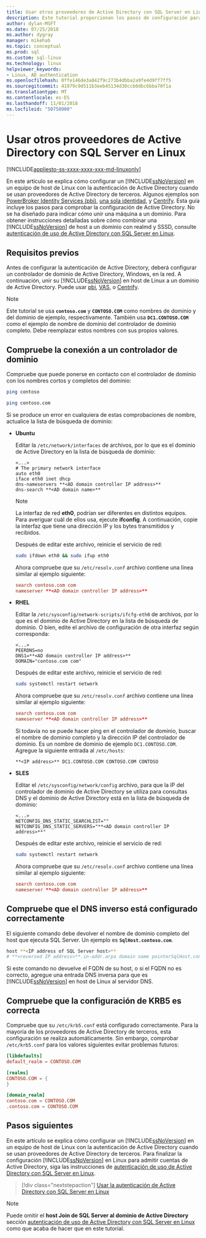 ```yaml
---
title: Usar otros proveedores de Active Directory con SQL Server en Linux | Microsoft Docs
description: Este tutorial proporcionan los pasos de configuración para la autenticación de Active Directory con proveedores de terceros
author: dylan-MSFT
ms.date: 07/25/2018
ms.author: dygray
manager: mikehab
ms.topic: conceptual
ms.prod: sql
ms.custom: sql-linux
ms.technology: linux
helpviewer_keywords:
- Linux, AD authentication
ms.openlocfilehash: 0ffe146de3a842f9c273b4dbba2a9fe4d9ff7ff5
ms.sourcegitcommit: 41979c9d511b3eeb45134d30ccb0dbc6bba70f1a
ms.translationtype: MT
ms.contentlocale: es-ES
ms.lasthandoff: 11/01/2018
ms.locfileid: "50758000"
---
```

# <a name="use-third-party-active-directory-providers-with-sql-server-on-linux"></a>Usar otros proveedores de Active Directory con SQL Server en Linux

[!INCLUDE[appliesto-ss-xxxx-xxxx-xxx-md-linuxonly](../includes/appliesto-ss-xxxx-xxxx-xxx-md-linuxonly.md)]

En este artículo se explica cómo configurar un [!INCLUDE[ssNoVersion](../includes/ssnoversion-md.md)] en un equipo de host de Linux con la autenticación de Active Directory cuando se usan proveedores de Active Directory de terceros. Algunos ejemplos son [PowerBroker Identity Services (pbi)](https://www.beyondtrust.com/), [una sola identidad](https://www.oneidentity.com/products/authentication-services/), y [Centrify](https://www.centrify.com/). Esta guía incluye los pasos para comprobar la configuración de Active Directory. No se ha diseñado para indicar cómo unir una máquina a un dominio. Para obtener instrucciones detalladas sobre cómo combinar una [!INCLUDE[ssNoVersion](../includes/ssnoversion-md.md)] de host a un dominio con realmd y SSSD, consulte [autenticación de uso de Active Directory con SQL Server en Linux](sql-server-linux-active-directory-authentication.md).

## <a name="prerequisites"></a>Requisitos previos

Antes de configurar la autenticación de Active Directory, deberá configurar un controlador de dominio de Active Directory, Windows, en la red. A continuación, unir su [!INCLUDE[ssNoVersion](../includes/ssnoversion-md.md)] en host de Linux a un dominio de Active Directory. Puede usar [pbi](https://www.beyondtrust.com/), [VAS](https://www.oneidentity.com/products/authentication-services/), o [Centrify](https://www.centrify.com/).

> [!NOTE]
>
>Este tutorial se usa **`contoso.com`** y **`CONTOSO.COM`** como nombres de dominio y del dominio de ejemplo, respectivamente. También usa **`DC1.CONTOSO.COM`** como el ejemplo de nombre de dominio del controlador de dominio completo. Debe reemplazar estos nombres con sus propios valores.

## <a name="check-the-connection-to-a-domain-controller"></a>Compruebe la conexión a un controlador de dominio

Compruebe que puede ponerse en contacto con el controlador de dominio con los nombres cortos y completos del dominio:

```bash
ping contoso

ping contoso.com
```

Si se produce un error en cualquiera de estas comprobaciones de nombre, actualice la lista de búsqueda de dominio:

- **Ubuntu**

  Editar la `/etc/network/interfaces` de archivos, por lo que es el dominio de Active Directory en la lista de búsqueda de dominio: 

  ```/etc/network/interfaces
  <...>
  # The primary network interface
  auto eth0
  iface eth0 inet dhcp
  dns-nameservers **<AD domain controller IP address>**
  dns-search **<AD domain name>**
  ```

  > [!NOTE]  
  > La interfaz de red **eth0**, podrían ser diferentes en distintos equipos. Para averiguar cuál de ellos usa, ejecute **ifconfig**. A continuación, copie la interfaz que tiene una dirección IP y los bytes transmitidos y recibidos.

  Después de editar este archivo, reinicie el servicio de red:

  ```bash
  sudo ifdown eth0 && sudo ifup eth0
  ```

  Ahora compruebe que su `/etc/resolv.conf` archivo contiene una línea similar al ejemplo siguiente:  

  ```/etc/resolv.conf
  search contoso.com com  
  nameserver **<AD domain controller IP address>**
  ```

- **RHEL**

  Editar la `/etc/sysconfig/network-scripts/ifcfg-eth0` de archivos, por lo que es el dominio de Active Directory en la lista de búsqueda de dominio. O bien, edite el archivo de configuración de otra interfaz según corresponda:

  ```/etc/sysconfig/network-scripts/ifcfg-eth0
  <...>
  PEERDNS=no
  DNS1=**<AD domain controller IP address>**
  DOMAIN="contoso.com com"
  ```

  Después de editar este archivo, reinicie el servicio de red:

  ```bash
  sudo systemctl restart network
  ```

  Ahora compruebe que su `/etc/resolv.conf` archivo contiene una línea similar al ejemplo siguiente:  

  ```/etc/resolv.conf
  search contoso.com com  
  nameserver **<AD domain controller IP address>**
  ```

  Si todavía no se puede hacer ping en el controlador de dominio, buscar el nombre de dominio completo y la dirección IP del controlador de dominio. Es un nombre de dominio de ejemplo `DC1.CONTOSO.COM`. Agregue la siguiente entrada al `/etc/hosts`:

  ```/etc/hosts
  **<IP address>** DC1.CONTOSO.COM CONTOSO.COM CONTOSO
  ```

- **SLES**

  Editar el `/etc/sysconfig/network/config` archivo, para que la IP del controlador de dominio de Active Directory se utiliza para consultas DNS y el dominio de Active Directory está en la lista de búsqueda de dominio:

  ```/etc/sysconfig/network/config
  <...>
  NETCONFIG_DNS_STATIC_SEARCHLIST=""
  NETCONFIG_DNS_STATIC_SERVERS="**<AD domain controller IP address>**"
  ```

  Después de editar este archivo, reinicie el servicio de red:

  ```bash
  sudo systemctl restart network
  ```

  Ahora compruebe que su `/etc/resolv.conf` archivo contiene una línea similar al ejemplo siguiente:

  ```/etc/resolv.conf
  search contoso.com com
  nameserver **<AD domain controller IP address>**
  ```

## <a name="check-that-the-reverse-dns-is-properly-configured"></a>Compruebe que el DNS inverso está configurado correctamente

El siguiente comando debe devolver el nombre de dominio completo del host que ejecuta SQL Server. Un ejemplo es **`SqlHost.contoso.com`**.

```bash
host **<IP address of SQL Server host>**
# **<reversed IP address>**.in-addr.arpa domain name pointerSqlHost.contoso.com.
```

Si este comando no devuelve el FQDN de su host, o si el FQDN no es correcto, agregue una entrada DNS inversa para que es [!INCLUDE[ssNoVersion](../includes/ssnoversion-md.md)] en host de Linux al servidor DNS.

## <a name="check-that-your-krb5-configuration-is-correct"></a>Compruebe que la configuración de KRB5 es correcta

Compruebe que su `/etc/krb5.conf` está configurado correctamente. Para la mayoría de los proveedores de Active Directory de terceros, esta configuración se realiza automáticamente. Sin embargo, comprobar `/etc/krb5.conf` para los valores siguientes evitar problemas futuros:

```/etc/krb5.conf
[libdefaults]
default_realm = CONTOSO.COM

[realms]
CONTOSO.COM = {
}

[domain_realm]
contoso.com = CONTOSO.COM
.contoso.com = CONTOSO.COM
```

## <a name="next-steps"></a>Pasos siguientes

En este artículo se explica cómo configurar un [!INCLUDE[ssNoVersion](../includes/ssnoversion-md.md)] en un equipo de host de Linux con la autenticación de Active Directory cuando se usan proveedores de Active Directory de terceros. Para finalizar la configuración [!INCLUDE[ssNoVersion](../includes/ssnoversion-md.md)] en Linux para admitir cuentas de Active Directory, siga las instrucciones de [autenticación de uso de Active Directory con SQL Server en Linux](sql-server-linux-active-directory-authentication.md).

> [!div class="nextstepaction"]
> [Usar la autenticación de Active Directory con SQL Server en Linux](sql-server-linux-active-directory-authentication.md)

> [!NOTE]
>
> Puede omitir el **host Join de SQL Server al dominio de Active Directory** sección [autenticación de uso de Active Directory con SQL Server en Linux](sql-server-linux-active-directory-authentication.md) como que acaba de hacer que en este tutorial.
